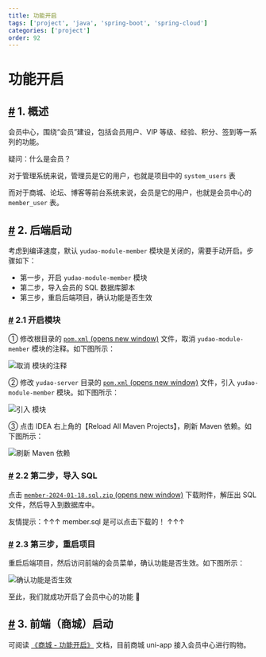 ```yaml
---
title: 功能开启
tags: ['project', 'java', 'spring-boot', 'spring-cloud']
categories: ['project']
order: 92
---
```

# 功能开启

## [#](#_1-概述) 1. 概述

 会员中心，围绕“会员”建设，包括会员用户、VIP 等级、经验、积分、签到等一系列的功能。

 疑问：什么是会员？

 对于管理系统来说，管理员是它的用户，也就是项目中的 `system_users` 表

 而对于商城、论坛、博客等前台系统来说，会员是它的用户，也就是会员中心的 `member_user` 表。

 ## [#](#_2-后端启动) 2. 后端启动

 考虑到编译速度，默认 `yudao-module-member` 模块是关闭的，需要手动开启。步骤如下：

 * 第一步，开启 `yudao-module-member` 模块
* 第二步，导入会员的 SQL 数据库脚本
* 第三步，重启后端项目，确认功能是否生效

 ### [#](#_2-1-开启模块) 2.1 开启模块

 ① 修改根目录的 [`pom.xml`  (opens new window)](https://github.com/YunaiV/ruoyi-vue-pro/blob/master/pom.xml) 文件，取消 `yudao-module-member` 模块的注释。如下图所示：

 ![取消  模块的注释](https://doc.iocoder.cn/img/%E4%BC%9A%E5%91%98%E6%89%8B%E5%86%8C/%E5%8A%9F%E8%83%BD%E5%BC%80%E5%90%AF/%E5%BC%95%E5%85%A5%E6%A8%A1%E5%9D%9701.png)

 ② 修改 `yudao-server` 目录的 [`pom.xml`  (opens new window)](https://github.com/YunaiV/ruoyi-vue-pro/blob/master/yudao-server/pom.xml) 文件，引入 `yudao-module-member` 模块。如下图所示：

 ![引入  模块](https://doc.iocoder.cn/img/%E4%BC%9A%E5%91%98%E6%89%8B%E5%86%8C/%E5%8A%9F%E8%83%BD%E5%BC%80%E5%90%AF/%E5%BC%95%E5%85%A5%E6%A8%A1%E5%9D%9702.png)

 ③ 点击 IDEA 右上角的【Reload All Maven Projects】，刷新 Maven 依赖。如下图所示：

 ![刷新 Maven 依赖](https://doc.iocoder.cn/img/%E5%85%AC%E4%BC%97%E5%8F%B7%E6%89%8B%E5%86%8C/%E5%8A%9F%E8%83%BD%E5%BC%80%E5%90%AF/%E7%AC%AC%E4%B8%80%E6%AD%A5-03.png)

 ### [#](#_2-2-第二步-导入-sql) 2.2 第二步，导入 SQL

 点击 [`member-2024-01-18.sql.zip`  (opens new window)](https://t.zsxq.com/16XkmImMO) 下载附件，解压出 SQL 文件，然后导入到数据库中。

 友情提示：↑↑↑ member.sql 是可以点击下载的！ ↑↑↑

 ### [#](#_2-3-第三步-重启项目) 2.3 第三步，重启项目

 重启后端项目，然后访问前端的会员菜单，确认功能是否生效。如下图所示：

 ![确认功能是否生效](https://doc.iocoder.cn/img/%E4%BC%9A%E5%91%98%E6%89%8B%E5%86%8C/%E5%8A%9F%E8%83%BD%E5%BC%80%E5%90%AF/%E7%AE%A1%E7%90%86%E5%90%8E%E5%8F%B0.png)

 至此，我们就成功开启了会员中心的功能 🙂

 ## [#](#_3-前端-商城-启动) 3. 前端（商城）启动

 可阅读 [《商城 - 功能开启》](/mall/build/) 文档，目前商城 uni-app 接入会员中心进行购物。

